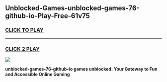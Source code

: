 
## Unblocked-Games-unblocked-games-76-github-io-Play-Free-61v75
<h3>
<a href="https://premium76.site?title=unblocked-games-76-github-io&ref=23A">CLICK TO PLAY</a></h3>
<hr>

<h3>
<a href="https://premium76.site?title=unblocked-games-76-github-io&ref=23A">CLICK 2 PLAY</a>
  
</h3>

<a href="https://premium76.site?title=unblocked-games-76-github-io&ref=23A"><img src="https://clearcache.store/games.png"></a>


**unblocked-games-76-github-io games unblocked: Your Gateway to Fun and Accessible Online Gaming**
